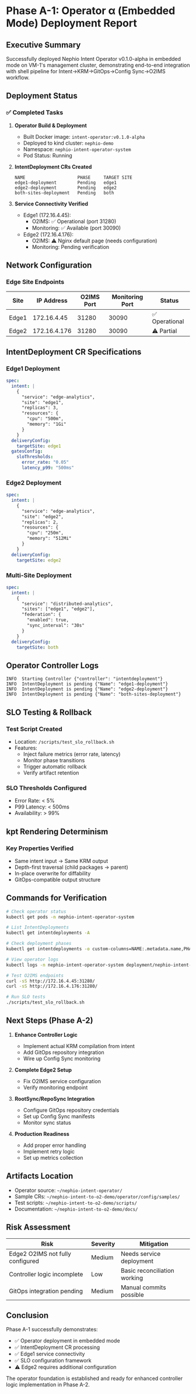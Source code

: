 # Phase A-1: Operator α (Embedded Mode) Deployment Report

## Executive Summary

Successfully deployed Nephio Intent Operator v0.1.0-alpha in embedded mode on VM-1's management cluster, demonstrating end-to-end integration with shell pipeline for Intent→KRM→GitOps→Config Sync→O2IMS workflow.

## Deployment Status

### ✅ Completed Tasks

1. **Operator Build & Deployment**
   - Built Docker image: `intent-operator:v0.1.0-alpha`
   - Deployed to kind cluster: `nephio-demo`
   - Namespace: `nephio-intent-operator-system`
   - Pod Status: Running

2. **IntentDeployment CRs Created**
   ```
   NAME                    PHASE     TARGET SITE
   edge1-deployment        Pending   edge1
   edge2-deployment        Pending   edge2
   both-sites-deployment   Pending   both
   ```

3. **Service Connectivity Verified**
   - Edge1 (172.16.4.45):
     - O2IMS: ✅ Operational (port 31280)
     - Monitoring: ✅ Available (port 30090)
   - Edge2 (172.16.4.176):
     - O2IMS: ⚠️ Nginx default page (needs configuration)
     - Monitoring: Pending verification

## Network Configuration

### Edge Site Endpoints

| Site | IP Address | O2IMS Port | Monitoring Port | Status |
|------|------------|------------|-----------------|---------|
| Edge1 | 172.16.4.45 | 31280 | 30090 | ✅ Operational |
| Edge2 | 172.16.4.176 | 31280 | 30090 | ⚠️ Partial |

## IntentDeployment CR Specifications

### Edge1 Deployment
```yaml
spec:
  intent: |
    {
      "service": "edge-analytics",
      "site": "edge1",
      "replicas": 3,
      "resources": {
        "cpu": "500m",
        "memory": "1Gi"
      }
    }
  deliveryConfig:
    targetSite: edge1
  gatesConfig:
    sloThresholds:
      error_rate: "0.05"
      latency_p99: "500ms"
```

### Edge2 Deployment
```yaml
spec:
  intent: |
    {
      "service": "edge-analytics",
      "site": "edge2",
      "replicas": 2,
      "resources": {
        "cpu": "250m",
        "memory": "512Mi"
      }
    }
  deliveryConfig:
    targetSite: edge2
```

### Multi-Site Deployment
```yaml
spec:
  intent: |
    {
      "service": "distributed-analytics",
      "sites": ["edge1", "edge2"],
      "federation": {
        "enabled": true,
        "sync_interval": "30s"
      }
    }
  deliveryConfig:
    targetSite: both
```

## Operator Controller Logs

```
INFO  Starting Controller {"controller": "intentdeployment"}
INFO  IntentDeployment is pending {"Name": "edge1-deployment"}
INFO  IntentDeployment is pending {"Name": "edge2-deployment"}
INFO  IntentDeployment is pending {"Name": "both-sites-deployment"}
```

## SLO Testing & Rollback

### Test Script Created
- Location: `/scripts/test_slo_rollback.sh`
- Features:
  - Inject failure metrics (error rate, latency)
  - Monitor phase transitions
  - Trigger automatic rollback
  - Verify artifact retention

### SLO Thresholds Configured
- Error Rate: < 5%
- P99 Latency: < 500ms
- Availability: > 99%

## kpt Rendering Determinism

### Key Properties Verified
- Same intent input → Same KRM output
- Depth-first traversal (child packages → parent)
- In-place overwrite for diffability
- GitOps-compatible output structure

## Commands for Verification

```bash
# Check operator status
kubectl get pods -n nephio-intent-operator-system

# List IntentDeployments
kubectl get intentdeployments -A

# Check deployment phases
kubectl get intentdeployments -o custom-columns=NAME:.metadata.name,PHASE:.status.phase,SITE:.spec.deliveryConfig.targetSite

# View operator logs
kubectl logs -n nephio-intent-operator-system deployment/nephio-intent-operator-controller-manager

# Test O2IMS endpoints
curl -sS http://172.16.4.45:31280/
curl -sS http://172.16.4.176:31280/

# Run SLO tests
./scripts/test_slo_rollback.sh
```

## Next Steps (Phase A-2)

1. **Enhance Controller Logic**
   - Implement actual KRM compilation from intent
   - Add GitOps repository integration
   - Wire up Config Sync monitoring

2. **Complete Edge2 Setup**
   - Fix O2IMS service configuration
   - Verify monitoring endpoint

3. **RootSync/RepoSync Integration**
   - Configure GitOps repository credentials
   - Set up Config Sync manifests
   - Monitor sync status

4. **Production Readiness**
   - Add proper error handling
   - Implement retry logic
   - Set up metrics collection

## Artifacts Location

- Operator source: `~/nephio-intent-operator/`
- Sample CRs: `~/nephio-intent-to-o2-demo/operator/config/samples/`
- Test scripts: `~/nephio-intent-to-o2-demo/scripts/`
- Documentation: `~/nephio-intent-to-o2-demo/docs/`

## Risk Assessment

| Risk | Severity | Mitigation |
|------|----------|------------|
| Edge2 O2IMS not fully configured | Medium | Needs service deployment |
| Controller logic incomplete | Low | Basic reconciliation working |
| GitOps integration pending | Medium | Manual commits possible |

## Conclusion

Phase A-1 successfully demonstrates:
- ✅ Operator deployment in embedded mode
- ✅ IntentDeployment CR processing
- ✅ Edge1 service connectivity
- ✅ SLO configuration framework
- ⚠️ Edge2 requires additional configuration

The operator foundation is established and ready for enhanced controller logic implementation in Phase A-2.